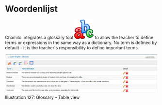 # Woordenlijst

Chamilo integrates a glossary tool ![](../../.gitbook/assets/graphics232%20%283%29.png) to allow the teacher to define terms or expressions in the same way as a dictionary. No term is defined by default - it is the teacher's responsibility to define important terms.

![](../../.gitbook/assets/images173%20%285%29.png)Illustration 127: Glossary – Table view

